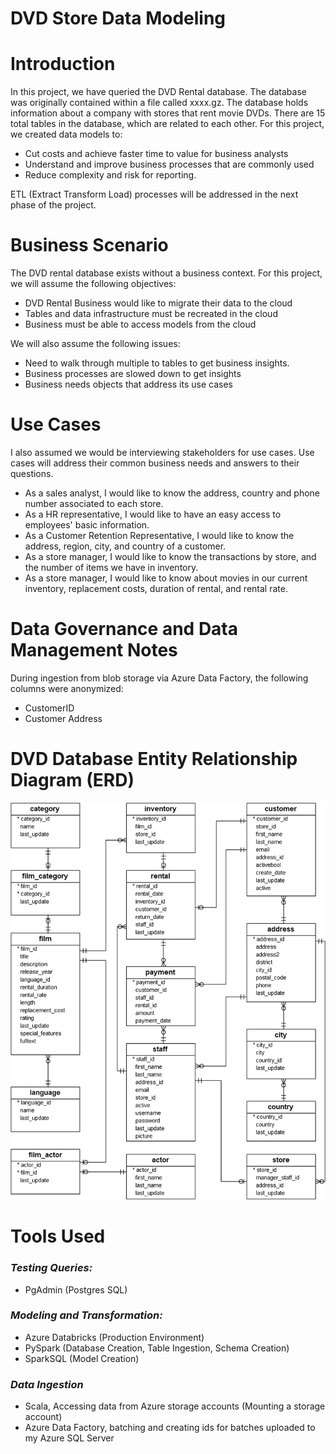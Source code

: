 # DVD Store Data Modeling
 
# Introduction

In this project, we have queried the DVD Rental database. The database was originally contained within a file  called xxxx.gz. The database holds information about a company with stores that rent movie DVDs. There are 15 total tables in the database, which are related to each other.  For this project, we created data models to: 
- Cut costs and achieve faster time to value for business analysts
- Understand and improve business processes that are commonly used
- Reduce complexity and risk for reporting. 

ETL (Extract Transform Load) processes will be addressed in the next phase of the project. 

# Business Scenario

The DVD rental database exists without a business context. For this project, we will assume the following objectives: 
- DVD Rental Business would like to migrate their data to the cloud 
- Tables and data infrastructure must be recreated in the cloud 
- Business must be able to access models from the cloud

We will also assume the following issues:
- Need to walk through multiple to tables to get business insights. 
- Business processes are slowed down to get insights
- Business needs objects that address its use cases 


# Use Cases
I also assumed we would be interviewing stakeholders for use cases. Use cases will address their common business needs and answers to their questions. 

-  As a sales analyst, I would like to know the address, country and phone number associated to each store. 
-  As a HR representative, I would like to have an easy access to employees' basic information. 
-  As a Customer Retention Representative, I would like to know the address, region, city, and country of a customer. 
-  As a store manager, I would like to know the transactions by store, and the number of items we have in inventory. 
-  As a store manager, I would like to know about movies in our current inventory, replacement costs, duration of rental, and rental rate.

# Data Governance and Data Management Notes

During ingestion from blob storage via Azure Data Factory, the following columns were anonymized: 
- CustomerID 
- Customer Address 

# DVD Database Entity Relationship Diagram (ERD)

![image](https://github.com/mattblasa/DVD-Store-Data-Modeling/blob/7e90d473ea6da0ecd4142215df9ef3c382b16974/dvd-rental-sample-database-diagram.png)

# Tools Used 
### _Testing Queries:_
- PgAdmin (Postgres SQL) 

### _Modeling and Transformation:_ 
- Azure Databricks (Production Environment)
- PySpark (Database Creation, Table Ingestion, Schema Creation)
- SparkSQL (Model Creation) 

### _Data Ingestion_
- Scala, Accessing data from Azure storage accounts (Mounting a storage account) 
- Azure Data Factory, batching and creating ids for batches uploaded to my Azure SQL Server 
